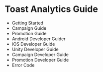 # Toast Analytics Guide

- Getting Started
- Campaign Guide
- Promotion Guide
- Android Developer Guider
- iOS Developer Guide
- Unity Developer Guide
- Campaign Developer Guide
- Promotion Developer Guide
- Error Code
